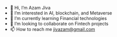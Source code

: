 - 👋 Hi, I’m Azam Jiva
- 👀 I’m interested in AI, blockchain, and Metaverse
- 🌱 I’m currently learning Financial technologies
- 💞️ I’m looking to collaborate on Fintech projects
- 📫 How to reach me jivazam@gmail.com

<!---
ajiva84/ajiva84 is a ✨ special ✨ repository because its `README.md` (this file) appears on your GitHub profile.
You can click the Preview link to take a look at your changes.
--->
